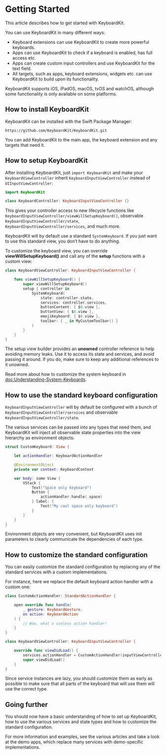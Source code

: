 # Getting Started

This article describes how to get started with KeyboardKit.

You can use KeyboardKit in many different ways:

* Keyboard extensions can use KeyboardKit to create more powerful keyboards.
* Apps can use KeyboardKit to check if a keyboard is enabled, has full access etc.
* Apps can create custom input controllers and use KeyboardKit for the text field.
* All targets, such as apps, keyboard extensions, widgets etc. can use KeyboardKit to build upon its functionality.

KeyboardKit supports iOS, iPadOS, macOS, tvOS and watchOS, although some functionality is only available on some platforms.



## How to install KeyboardKit

KeyboardKit can be installed with the Swift Package Manager:

```
https://github.com/KeyboardKit/KeyboardKit.git
```

You can add KeyboardKit to the main app, the keyboard extension and any targets that need it. 



## How to setup KeyboardKit

After installing KeyboardKit, just `import KeyboardKit` and make your `KeyboardViewController` inherit ``KeyboardInputViewController`` instead of `UIInputViewController`:

```swift
import KeyboardKit

class KeyboardController: KeyboardInputViewController {}
```

This gives your controller access to new lifecycle functions like ``KeyboardInputViewController/viewWillSetupKeyboard()``, observable ``KeyboardInputViewController/state``, ``KeyboardInputViewController/services``, and much more.

KeyboardKit will by default use a standard ``SystemKeyboard``. If you just want to use this standard view, you don’t have to do anything.

To customize the keyboard view, you can override **viewWillSetupKeyboard()** and call any of the **setup** functions with a custom view:

```swift
class KeyboardViewController: KeyboardInputViewController {

    func viewWillSetupKeyboard() {
        super.viewWillSetupKeyboard()
        setup { controller in
            SystemKeyboard(
                state: controller.state,
                services: controller.services,
                buttonContent: { $0.view },
                buttonView: { $0.view },
                emojiKeyboard: { $0.view },
                toolbar: { _ in MyCustomToolbar() }
            )
        }
    }
}
```

The setup view builder provides an **unowned** controller reference to help avoiding memory leaks. Use it to access its state and services, and avoid passing it around. If you do, make sure to keep any additional references to it unowned.

Read more about how to customize the system keyboard in <doc:Understanding-System-Keyboards>. 



## How to use the standard keyboard configuration

``KeyboardInputViewController`` will by default be configured with a bunch of ``KeyboardInputViewController/services`` and observable ``KeyboardInputViewController/state``.

The various services can be passed into any types that need them, and KeyboardKit will inject all observable state properties into the view hierarchy as environment objects:

```swift
struct CustomKeyboard: View {

    let actionHandler: KeyboardActionHandler

    @EnvironmentObject
    private var context: KeyboardContext

    var body: some View {
        VStack {
            Text("Space only keyboard")
            Button {
                actionHandler.handle(.space)
            } label: {
                Text("My cool space only keyboard")
            }
        }
    }
}
```

Environment objects are very convenient, but KeyboardKit uses init parameters to clearly communicate the dependencies of each type.



## How to customize the standard configuration

You can easily customize the standard configuration by replacing any of the standard services with a custom implementations. 

For instance, here we replace the default keyboard action handler with a custom one:

```swift
class CustomActionHandler: StandardActionHandler {

    open override func handle(
        _ gesture: KeyboardGesture, 
        on action: KeyboardAction
    ) {
        // Wow, what a useless action handler! 
    }
}

class KeyboardViewController: KeyboardInputViewController {

    override func viewDidLoad() {
        services.actionHandler = CustomActionHandler(inputViewController: self)
        super.viewDidLoad()
    }
}
```

Since service instances are lazy, you should customize them as early as possible to make sure that all parts of the keyboard that will use them will use the correct type. 



## Going further

You should now have a basic understanding of how to set up KeyboardKit, how to use the various services and state types and how to customize the standard configuration.

For more information and examples, see the various articles and take a look at the demo apps, which replace many services with demo-specific implementations.  


[Guide]: https://shyngys.com/ios-custom-keyboard-guide
